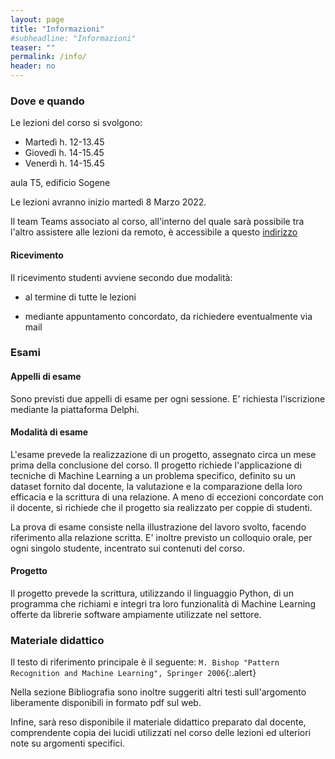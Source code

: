 ```yaml
---
layout: page
title: "Informazioni"
#subheadline: "Informazioni"
teaser: ""
permalink: /info/
header: no
---
```


### Dove e quando

Le lezioni del corso si svolgono:

* Martedì h. 12-13.45
* Giovedì h. 14-15.45
* Venerdì h. 14-15.45

aula T5, edificio Sogene

Le lezioni avranno inizio martedì 8 Marzo 2022.

Il team Teams associato al corso, all'interno del quale sarà possibile tra l'altro assistere alle lezioni da remoto, è accessibile a questo [indirizzo](https://teams.microsoft.com/l/team/19%3aSnXo8tfbIIOZjyAdDchfuhhMTIkKrWRWKjjGkLZ4l5Y1%40thread.tacv2/conversations?groupId=defe5dda-ef9f-45d4-bae2-22306222e6a1&tenantId=24c5be2a-d764-40c5-9975-82d08ae47d0e)


#### Ricevimento

Il ricevimento studenti avviene secondo due modalità:

* al termine di tutte le lezioni

* mediante appuntamento concordato, da richiedere eventualmente via mail

### Esami

#### Appelli di esame

Sono previsti due appelli di esame per ogni sessione. E' richiesta l'iscrizione
mediante la piattaforma Delphi.

#### Modalità di esame

L'esame prevede la realizzazione di un progetto, assegnato circa un mese prima
della conclusione del corso. Il progetto richiede l'applicazione di tecniche di
Machine Learning a un problema specifico, definito su un dataset fornito dal
docente, la valutazione e la comparazione della loro efficacia e la scrittura di
una relazione. A meno di eccezioni concordate con il docente, si richiede che il
progetto sia realizzato per coppie di studenti.

La prova di esame consiste nella illustrazione del lavoro svolto, facendo
riferimento alla relazione scritta. E' inoltre previsto un colloquio orale, per
ogni singolo studente, incentrato sui contenuti del corso.

#### Progetto

Il progetto prevede la scrittura, utilizzando il linguaggio Python, di un
programma che richiami e integri tra loro funzionalità di Machine Learning
offerte da librerie software ampiamente utilizzate nel settore.


### Materiale didattico

Il testo di riferimento principale è il seguente:
`M. Bishop "Pattern Recognition and Machine Learning", Springer 2006`{:.alert}

Nella sezione Bibliografia sono inoltre suggeriti altri testi sull'argomento liberamente disponibili in
formato pdf sul web.

Infine, sarà reso disponibile il materiale didattico preparato dal docente,
comprendente copia dei lucidi utilizzati nel corso delle lezioni ed ulteriori
note su argomenti specifici.